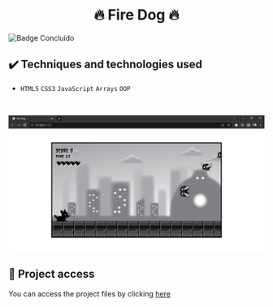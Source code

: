 <h1 align="center">🔥 Fire Dog 🔥</h1>
 
 ![Badge Concluído](https://camo.githubusercontent.com/459f141bd5e24c179a0e2dd49691e290ed5c5d4b4cb97767daee7cfaf6e31121/687474703a2f2f696d672e736869656c64732e696f2f7374617469632f76313f6c6162656c3d535441545553266d6573736167653d434f4e434c5549444f26636f6c6f723d475245454e267374796c653d666f722d7468652d6261646765)
 
 ## ✔️ Techniques and technologies used

- ``HTML5`` ``CSS3`` ``JavaScript`` ``Arrays`` ``OOP`` 

<br>

<p align="center">
 <img src="assets/fire_dog.png" width="550" alt="Image project">
</p>

## 📁 Project access
You can access the project files by clicking [here](https://github.com/Coastony/fire_dog)
